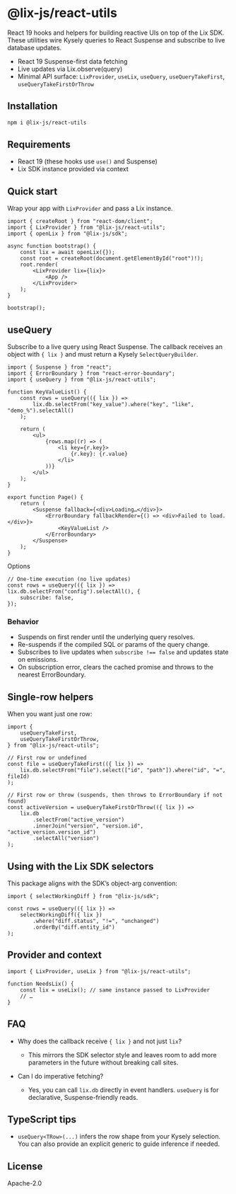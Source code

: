 # @lix-js/react-utils

React 19 hooks and helpers for building reactive UIs on top of the Lix SDK. These utilities wire Kysely queries to React Suspense and subscribe to live database updates.

- React 19 Suspense-first data fetching
- Live updates via Lix.observe(query)
- Minimal API surface: `LixProvider`, `useLix`, `useQuery`, `useQueryTakeFirst`, `useQueryTakeFirstOrThrow`

## Installation

```bash
npm i @lix-js/react-utils
```

## Requirements

- React 19 (these hooks use `use()` and Suspense)
- Lix SDK instance provided via context

## Quick start

Wrap your app with `LixProvider` and pass a Lix instance.

```tsx
import { createRoot } from "react-dom/client";
import { LixProvider } from "@lix-js/react-utils";
import { openLix } from "@lix-js/sdk";

async function bootstrap() {
	const lix = await openLix({});
	const root = createRoot(document.getElementById("root")!);
	root.render(
		<LixProvider lix={lix}>
			<App />
		</LixProvider>
	);
}

bootstrap();
```

## useQuery

Subscribe to a live query using React Suspense. The callback receives an object with `{ lix }` and must return a Kysely `SelectQueryBuilder`.

```tsx
import { Suspense } from "react";
import { ErrorBoundary } from "react-error-boundary";
import { useQuery } from "@lix-js/react-utils";

function KeyValueList() {
	const rows = useQuery(({ lix }) =>
		lix.db.selectFrom("key_value").where("key", "like", "demo_%").selectAll()
	);

	return (
		<ul>
			{rows.map((r) => (
				<li key={r.key}>
					{r.key}: {r.value}
				</li>
			))}
		</ul>
	);
}

export function Page() {
	return (
		<Suspense fallback={<div>Loading…</div>}>
			<ErrorBoundary fallbackRender={() => <div>Failed to load.</div>}>
				<KeyValueList />
			</ErrorBoundary>
		</Suspense>
	);
}
```

Options

```tsx
// One-time execution (no live updates)
const rows = useQuery(({ lix }) => lix.db.selectFrom("config").selectAll(), {
	subscribe: false,
});
```

### Behavior

- Suspends on first render until the underlying query resolves.
- Re-suspends if the compiled SQL or params of the query change.
- Subscribes to live updates when `subscribe !== false` and updates state on emissions.
- On subscription error, clears the cached promise and throws to the nearest ErrorBoundary.

## Single-row helpers

When you want just one row:

```tsx
import {
	useQueryTakeFirst,
	useQueryTakeFirstOrThrow,
} from "@lix-js/react-utils";

// First row or undefined
const file = useQueryTakeFirst(({ lix }) =>
	lix.db.selectFrom("file").select(["id", "path"]).where("id", "=", fileId)
);

// First row or throw (suspends, then throws to ErrorBoundary if not found)
const activeVersion = useQueryTakeFirstOrThrow(({ lix }) =>
	lix.db
		.selectFrom("active_version")
		.innerJoin("version", "version.id", "active_version.version_id")
		.selectAll("version")
);
```

## Using with the Lix SDK selectors

This package aligns with the SDK’s object-arg convention:

```tsx
import { selectWorkingDiff } from "@lix-js/sdk";

const rows = useQuery(({ lix }) =>
	selectWorkingDiff({ lix })
		.where("diff.status", "!=", "unchanged")
		.orderBy("diff.entity_id")
);
```

## Provider and context

```tsx
import { LixProvider, useLix } from "@lix-js/react-utils";

function NeedsLix() {
	const lix = useLix(); // same instance passed to LixProvider
	// …
}
```

## FAQ

- Why does the callback receive `{ lix }` and not just `lix`?
  - This mirrors the SDK selector style and leaves room to add more parameters in the future without breaking call sites.

- Can I do imperative fetching?
  - Yes, you can call `lix.db` directly in event handlers. `useQuery` is for declarative, Suspense-friendly reads.

## TypeScript tips

- `useQuery<TRow>(...)` infers the row shape from your Kysely selection. You can also provide an explicit generic to guide inference if needed.

## License

Apache-2.0
